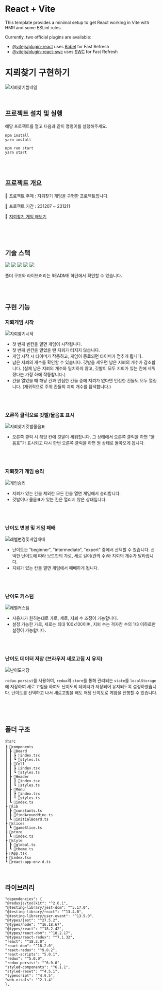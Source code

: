 # React + Vite

This template provides a minimal setup to get React working in Vite with HMR and some ESLint rules.

Currently, two official plugins are available:

- [@vitejs/plugin-react](https://github.com/vitejs/vite-plugin-react/blob/main/packages/plugin-react/README.md) uses [Babel](https://babeljs.io/) for Fast Refresh
- [@vitejs/plugin-react-swc](https://github.com/vitejs/vite-plugin-react-swc) uses [SWC](https://swc.rs/) for Fast Refresh


# 지뢰찾기 구현하기

![지뢰찾기썸네일](https://github.com/eeeyooon/portfolio/assets/112360210/ec1aa987-c406-44e3-9752-58b0a84be1ce)

<br/>

## 프로젝트 설치 및 실행

해당 프로젝트를 열고 다음과 같이 명령어를 실행해주세요.

```
npm install
yarn install
```

```
npm run start
yarn start
```

<br/>
<br/>

## 프로젝트 개요

📢 프로젝트 주제 : 지뢰찾기 게임을 구현한 프로젝트입니다.

📆 프로젝트 기간 : 231207 ~ 231211

🍊 [지뢰찾기 게임 해보기](https://yoon-minesweeper.vercel.app/)

<br/>

<br/>
<br/>

## 기술 스택

<img src="https://img.shields.io/badge/TypeScript-3178C6?style=flat&logo=TypeScript&logoColor=white"/> <img src="https://img.shields.io/badge/React-61DAFB?style=flat&logo=React&logoColor=white"/> <img src="https://img.shields.io/badge/Redux-764ABC?style=flat&logo=Redux&logoColor=white"/> <img src="https://img.shields.io/badge/ReduxToolkit-764ABC?style=flat&logo=Redux&logoColor=white"/> <img src="https://img.shields.io/badge/styledcomponents-DB7093?style=flat&logo=styled-components&logoColor=white"/>

폴더 구조와 라이브러리는 README 하단에서 확인할 수 있습니다.

<br/>
<br/>

## 구현 기능

### 지뢰게임 시작

![지뢰찾기시작](https://github.com/eeeyooon/portfolio/assets/102462534/2005c3c6-7241-4d9b-bccc-69c8b1b45486)

- 첫 번째 빈칸을 열면 게임이 시작됩니다.
- 첫 번째 빈칸을 열었을 땐 지뢰가 터지지 않습니다.
- 게임 시작 시 타이머가 작동하고, 게임이 종료되면 타이머가 멈추게 됩니다.
- 남은 지뢰의 개수를 확인할 수 있습니다. 깃발을 세우면 남은 지뢰의 개수가 감소합니다. (실제 남은 지뢰의 개수와 일치하지 않고, 깃발이 모두 지뢰가 있는 칸에 세워졌다는 가정 하에 작동합니다.)
- 칸을 열었을 때 해당 칸과 인접한 칸들 중에 지뢰가 없다면 인접한 칸들도 모두 열립니다. (재귀적으로 주위 칸들의 지뢰 개수를 탐색합니다.)

<br/>
<br/>

### 오른쪽 클릭으로 깃발/물음표 표시

![지뢰찾기깃발물음표](https://github.com/eeeyooon/portfolio/assets/102462534/df2b5347-b141-494e-b5bf-c51e5e3cdb8d)

- 오른쪽 클릭 시 해당 칸에 깃발이 세워집니다. 그 상태에서 오른쪽 클릭을 하면 "물음표"가 표시되고 다시 한번 오른쪽 클릭을 하면 원 상태로 돌아오게 됩니다.

<br/>
<br/>

### 지뢰찾기 게임 승리

![게임승리](https://github.com/eeeyooon/portfolio/assets/102462534/ae3b9186-c8ab-41d9-ad59-927b7e1674a4)

- 지뢰가 있는 칸을 제외한 모든 칸을 열면 게임에서 승리합니다.
- 깃발이나 물음표가 있는 칸은 열리지 않은 상태입니다.

<br/>
<br/>

### 난이도 변경 및 게임 패배

![레벨변경및게임패배](https://github.com/eeeyooon/portfolio/assets/102462534/76a31f35-5958-44a6-aea4-e5466745a773)

- 난이도는 "beginner", "intermediate", "expert" 중에서 선택할 수 있습니다. 선택한 난이도에 따라 보드판의 가로, 세로 길이(칸의 수)와 지뢰의 개수가 달라집니다.
- 지뢰가 있는 칸을 열면 게임에서 패배하게 됩니다.

<br/>
<br/>

### 난이도 커스텀

![레벨커스텀](https://github.com/eeeyooon/portfolio/assets/102462534/d8825f54-9779-4bee-b2f1-ffab105e9ee1)

- 사용자가 원하는대로 가로, 세로, 지뢰 수 조정이 가능합니다.
- 설정 가능한 가로, 세로는 최대 100x100이며, 지뢰 수는 격자칸 수의 1/3 이하로만 설정이 가능합니다.

<br/>
<br/>

### 난이도 데이터 저장 (브라우저 새로고침 시 유지)

![난이도저장](https://github.com/eeeyooon/portfolio/assets/102462534/35e6adb1-ec53-4cf3-9d07-10e168c7d4ab)

`redux-persist`를 사용하여, `redux`의 `store`를 통해 관리되는 `state`를 `localStorage`에 저장하여 새로 고침을 하여도 난이도의 데이터가 저장되어 유지되도록 설정하였습니다. 난이도를 선택하고 나서 새로고침을 해도 해당 난이도로 게임을 진행할 수 있습니다.

<br/>
<br/>

<br/>

## 폴더 구조

```
📦src
┣ 📂components
┃ ┣ 📂Board
┃ ┃ ┣ 📜index.tsx
┃ ┃ ┗ 📜styles.ts
┃ ┣ 📂Cell
┃ ┃ ┣ 📜index.tsx
┃ ┃ ┗ 📜styles.ts
┃ ┣ 📂Header
┃ ┃ ┣ 📜index.tsx
┃ ┃ ┗ 📜styles.ts
┃ ┣ 📂Menu
┃ ┃ ┣ 📜index.tsx
┃ ┃ ┗ 📜styles.ts
┃ ┗ 📜index.ts
┣ 📂lib
┃ ┣ 📜constants.ts
┃ ┣ 📜findAroundMine.ts
┃ ┗ 📜initialBoard.ts
┣ 📂slices
┃ ┗ 📜gameSlice.ts
┣ 📂store
┃ ┗ 📜index.ts
┣ 📂style
┃ ┣ 📜global.ts
┃ ┗ 📜theme.ts
┣ 📜App.tsx
┣ 📜index.tsx
┗ 📜react-app-env.d.ts
```

<br/>

## 라이브러리

```
"dependencies": {
"@reduxjs/toolkit": "^2.0.1",
"@testing-library/jest-dom": "^5.17.0",
"@testing-library/react": "^13.4.0",
"@testing-library/user-event": "^13.5.0",
"@types/jest": "^27.5.2",
"@types/node": "^16.18.67",
"@types/react": "^18.2.42",
"@types/react-dom": "^18.2.17",
"@types/react-redux": "^7.1.32",
"react": "^18.2.0",
"react-dom": "^18.2.0",
"react-redux": "^9.0.2",
"react-scripts": "5.0.1",
"redux": "^5.0.0",
"redux-persist": "^6.0.0",
"styled-components": "^6.1.1",
"styled-reset": "^4.5.1",
"typescript": "^4.9.5",
"web-vitals": "^2.1.4"
},
```

<br/>
